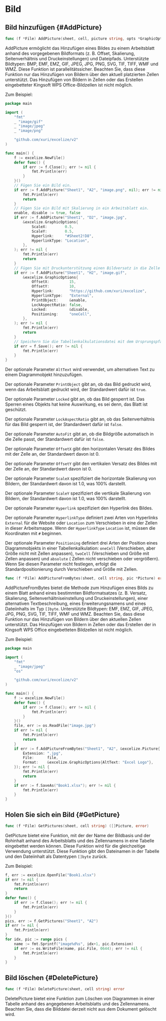 # Bild

## Bild hinzufügen {#AddPicture}

```go
func (f *File) AddPicture(sheet, cell, picture string, opts *GraphicOptions) error
```

AddPicture ermöglicht das Hinzufügen eines Bildes zu einem Arbeitsblatt anhand des vorgegebenen Bildformats (z. B. Offset, Skalierung, Seitenverhältnis und Druckeinstellungen) und Dateipfads. Unterstützte Bildtypen: BMP, EMF, EMZ, GIF, JPEG, JPG, PNG, SVG, TIF, TIFF, WMF und WMZ. Diese Funktion ist parallelitätssicher. Beachten Sie, dass diese Funktion nur das Hinzufügen von Bildern über den aktuell platzierten Zellen unterstützt. Das Hinzufügen von Bildern in Zellen oder das Erstellen eingebetteter Kingsoft WPS Office-Bildzellen ist nicht möglich.

Zum Beispiel:

```go
package main

import (
    "fmt"
    _ "image/gif"
    _ "image/jpeg"
    _ "image/png"

    "github.com/xuri/excelize/v2"
)

func main() {
    f := excelize.NewFile()
    defer func() {
        if err := f.Close(); err != nil {
            fmt.Println(err)
        }
    }()
    // Fügen Sie ein Bild ein.
    if err := f.AddPicture("Sheet1", "A2", "image.png", nil); err != nil {
        fmt.Println(err)
        return
    }
    // Fügen Sie ein Bild mit Skalierung in ein Arbeitsblatt ein.
    enable, disable := true, false
    if err := f.AddPicture("Sheet1", "D2", "image.jpg",
        &excelize.GraphicOptions{
            ScaleX:        0.5,
            ScaleY:        0.5,
            Hyperlink:     "#Sheet2!D8",
            HyperlinkType: "Location",
        },
    ); err != nil {
        fmt.Println(err)
        return
    }
    // Fügen Sie mit Druckunterstützung einen Bildversatz in die Zelle ein.
    if err := f.AddPicture("Sheet1", "H2", "image.gif",
        &excelize.GraphicOptions{
            OffsetX:         15,
            OffsetY:         10,
            Hyperlink:       "https://github.com/xuri/excelize",
            HyperlinkType:   "External",
            PrintObject:     &enable,
            LockAspectRatio: false,
            Locked:          &disable,
            Positioning:     "oneCell",
        },
    ); err != nil {
        fmt.Println(err)
        return
    }
    // Speichern Sie die Tabellenkalkulationsdatei mit dem Ursprungspfad.
    if err = f.Save(); err != nil {
        fmt.Println(err)
    }
}
```

Der optionale Parameter `AltText` wird verwendet, um alternativen Text zu einem Diagrammobjekt hinzuzufügen.

Der optionale Parameter `PrintObject` gibt an, ob das Bild gedruckt wird, wenn das Arbeitsblatt gedruckt wird, der Standardwert dafür ist `true`.

Der optionale Parameter `Locked` gibt an, ob das Bild gesperrt ist. Das Sperren eines Objekts hat keine Auswirkung, es sei denn, das Blatt ist geschützt.

Der optionale Parameter `LockAspectRatio` gibt an, ob das Seitenverhältnis für das Bild gesperrt ist, der Standardwert dafür ist `false`.

Der optionale Parameter `AutoFit` gibt an, ob die Bildgröße automatisch in die Zelle passt, der Standardwert dafür ist `false`.

Der optionale Parameter `OffsetX` gibt den horizontalen Versatz des Bildes mit der Zelle an, der Standardwert davon ist 0.

Der optionale Parameter `OffsetY` gibt den vertikalen Versatz des Bildes mit der Zelle an, der Standardwert davon ist 0.

Der optionale Parameter `ScaleX` spezifiziert die horizontale Skalierung von Bildern, der Standardwert davon ist 1.0, was 100% darstellt.

Der optionale Parameter `ScaleY` spezifiziert die vertikale Skalierung von Bildern, der Standardwert davon ist 1.0, was 100% darstellt.

Der optionale Parameter `Hyperlink` spezifiziert den Hyperlink des Bildes.

Der optionale Parameter `HyperlinkType` definiert zwei Arten von Hyperlinks `External` für die Website oder `Location` zum Verschieben in eine der Zellen in dieser Arbeitsmappe. Wenn der `HyperlinkType` `Location` ist, müssen die Koordinaten mit `#` beginnen.

Der optionale Parameter `Positioning` definiert drei Arten der Position eines Diagrammobjekts in einer Tabellenkalkulation: `oneCell` (Verschieben, aber Größe nicht mit Zellen anpassen), `twoCell` (Verschieben und Größe mit Zellen anpassen) und `absolute` ( Zellen nicht verschieben oder vergrößern). Wenn Sie diesen Parameter nicht festlegen, erfolgt die Standardpositionierung durch Verschieben und Größe mit Zellen.

```go
func (f *File) AddPictureFromBytes(sheet, cell string, pic *Picture) error
```

AddPictureFromBytes bietet die Methode zum Hinzufügen eines Bilds zu einem Blatt anhand eines bestimmten Bildformatsatzes (z. B. Versatz, Skalierung, Seitenverhältniseinstellung und Druckeinstellungen), einer alternativen Textbeschreibung, eines Erweiterungsnamens und eines Dateiinhalts im Typ `[]byte`. Unterstützte Bildtypen: EMF, EMZ, GIF, JPEG, JPG, PNG, SVG, TIF, TIFF, WMF und WMZ. Beachten Sie, dass diese Funktion nur das Hinzufügen von Bildern über den aktuellen Zellen unterstützt. Das Hinzufügen von Bildern in Zellen oder das Erstellen der in Kingsoft WPS Office eingebetteten Bildzellen ist nicht möglich.

Zum Beispiel:

```go
package main

import (
    "fmt"
    _ "image/jpeg"
    "os"

    "github.com/xuri/excelize/v2"
)

func main() {
    f := excelize.NewFile()
    defer func() {
        if err := f.Close(); err != nil {
            fmt.Println(err)
        }
    }()
    file, err := os.ReadFile("image.jpg")
    if err != nil {
        fmt.Println(err)
        return
    }
    if err := f.AddPictureFromBytes("Sheet1", "A2", &excelize.Picture{
        Extension: ".jpg",
        File:      file,
        Format:    &excelize.GraphicOptions{AltText: "Excel Logo"},
    }); err != nil {
        fmt.Println(err)
        return
    }
    if err := f.SaveAs("Book1.xlsx"); err != nil {
        fmt.Println(err)
    }
}
```

## Holen Sie sich ein Bild {#GetPicture}

```go
func (f *File) GetPictures(sheet, cell string) ([]Picture, error)
```

GetPicture bietet eine Funktion, mit der der Name der Bildbasis und der Rohinhalt anhand des Arbeitsblatts und des Zellennamens in eine Tabelle eingebettet werden können. Diese Funktion wird für die gleichzeitige Verwendung unterstützt. Diese Funktion gibt den Dateinamen in der Tabelle und den Dateiinhalt als Datentypen `[]byte` zurück.

Zum Beispiel:

```go
f, err := excelize.OpenFile("Book1.xlsx")
if err != nil {
    fmt.Println(err)
    return
}
defer func() {
    if err := f.Close(); err != nil {
        fmt.Println(err)
    }
}()
pics, err := f.GetPictures("Sheet1", "A2")
if err != nil {
    fmt.Println(err)
}
for idx, pic := range pics {
    name := fmt.Sprintf("image%d%s", idx+1, pic.Extension)
    if err := os.WriteFile(name, pic.File, 0644); err != nil {
        fmt.Println(err)
    }
}
```

## Bild löschen {#DeletePicture}

```go
func (f *File) DeletePicture(sheet, cell string) error
```

DeletePicture bietet eine Funktion zum Löschen von Diagrammen in einer Tabelle anhand des angegebenen Arbeitsblatts und des Zellennamens. Beachten Sie, dass die Bilddatei derzeit nicht aus dem Dokument gelöscht wird.
